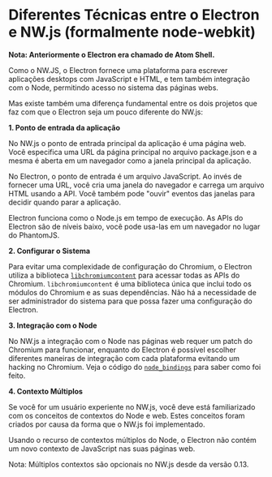 # Diferentes Técnicas entre o Electron e NW.js (formalmente node-webkit)

**Nota: Anteriormente o Electron era chamado de Atom Shell.**

Como o NW.JS, o Electron fornece uma plataforma para escrever aplicações desktops com JavaScript e HTML, e tem também integração com o Node, permitindo acesso no sistema das páginas webs.

Mas existe também uma diferença fundamental entre os dois projetos que faz com que o Electron seja um pouco diferente do NW.js:

**1. Ponto de entrada da aplicação**

No NW.js o ponto de entrada principal da aplicação é uma página web. Você especifica uma URL da página principal no arquivo package.json e a mesma é aberta em um navegador como a janela principal da aplicação.

No Electron, o ponto de entrada é um arquivo JavaScript. Ao invés de fornecer uma URL, você cria uma janela do navegador e carrega um arquivo HTML usando a API. Você também pode "ouvir" eventos das janelas para decidir quando parar a aplicação.

Electron funciona como o Node.js em tempo de execução. As APIs do Electron são de níveis baixo, você pode usa-las em um navegador no lugar do PhantomJS.

**2. Configurar o Sistema**

Para evitar uma complexidade de configuração do Chromium, o Electron utiliza a biblioteca [`libchromiumcontent`](https://github.com/brightray/libchromiumcontent) para acessar todas as APIs do Chromium. `libchromiumcontent` é uma biblioteca única que inclui todo os módulos do Chromium e as suas dependências. Não há a necessidade de ser administrador do sistema para que possa fazer uma configuração do Electron.

**3. Integração com o Node**

No NW.js a integração com o Node nas páginas web requer um patch do Chromium para funcionar, enquanto do Electron é possível escolher diferentes maneiras de integração com cada plataforma evitando um hacking no Chromium. Veja o código do [`node_bindings`](https://github.com/electron/electron/tree/master/atom/common) para saber como foi feito.

**4. Contexto Múltiplos**

Se você for um usuário experiente no NW.js, você deve está familiarizado com os conceitos de contextos do Node e web. Estes conceitos foram criados por causa da forma que o NW.js foi implementado.

Usando o recurso de contextos múltiplos do Node, o Electron não contém um novo contexto de JavaScript nas suas páginas web.

Nota: Múltiplos contextos são opcionais no NW.js desde da versão 0.13.